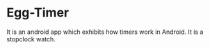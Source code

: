 # Egg-Timer
It is an android app which exhibits how timers work in Android. It is a stopclock watch.
